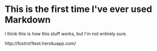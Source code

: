 <h1>This is the first time I've ever used Markdown</h1>

I think this is how this stuff works, but I'm not entirely sure.

<p>http://foxtrot1test.herokuapp.com/</p>
